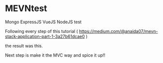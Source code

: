 # MEVNtest
Mongo ExpressJS VueJS NodeJS test


Following every step of this tutorial ( https://medium.com/@anaida07/mevn-stack-application-part-1-3a27b61dcae0 )

the result was this. 


Next step is make it the MVC way and spice it up!!